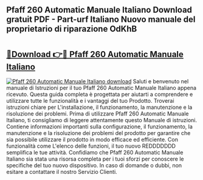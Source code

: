 ## Pfaff 260 Automatic Manuale Italiano Download gratuit PDF - Part-urf Italiano Nuovo manuale del proprietario di riparazione OdKhB

# <h2><a href="http://dfb9a4f.blite.top/?on=Pfaff+260+Automatic+Manuale+Italiano">🔗Download 👉🔴 Pfaff 260 Automatic Manuale Italiano</a></h2>

[![Pfaff 260 Automatic Manuale Italiano download](https://i.imgur.com/lujVjoI.png)](http://dfb9a4f.blite.top/?on=Pfaff+260+Automatic+Manuale+Italiano)
Saluti e benvenuto nel manuale di Istruzioni per il tuo Pfaff 260 Automatic Manuale Italiano appena ricevuto. Questa guida completa è progettata per aiutarti a comprendere e utilizzare tutte le funzionalità e i vantaggi del tuo Prodotto. Troverai istruzioni chiare per L'installazione, il funzionamento, la manutenzione e la risoluzione dei problemi. Prima di utilizzare Pfaff 260 Automatic Manuale Italiano, ti consigliamo di leggere attentamente questo Manuale di istruzioni. Contiene informazioni importanti sulla configurazione, il funzionamento, la manutenzione e la risoluzione dei problemi del prodotto per garantire che sia possibile utilizzare il prodotto in modo efficace ed efficiente. Con funzionalità come L'elenco delle funzioni, il tuo nuovo REDDDDDDD semplifica le tue attività. Confidiamo che Pfaff 260 Automatic Manuale Italiano sia stata una risorsa completa per i tuoi sforzi per conoscere le specifiche del tuo nuovo dispositivo. In caso di domande o dubbi, non esitare a contattare il nostro Servizio Clienti.
